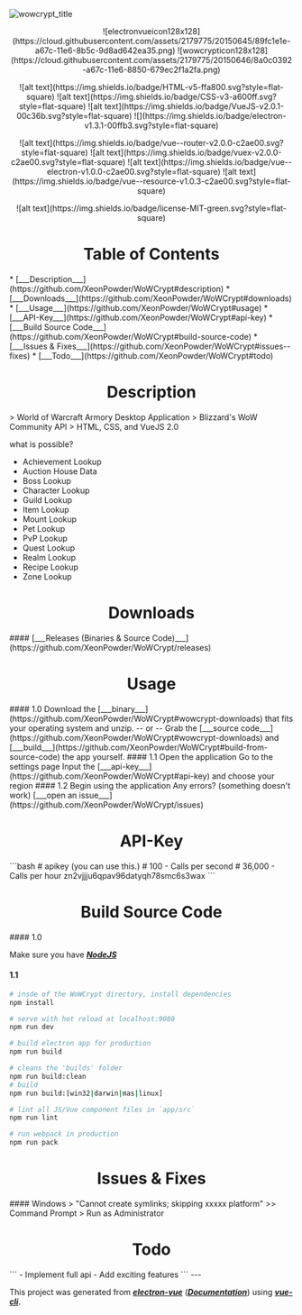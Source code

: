 ![wowcrypt_title](https://cloud.githubusercontent.com/assets/2179775/20149679/fea22326-a677-11e6-98e2-53823da7759c.png)
<p align="center">
![electronvueicon128x128](https://cloud.githubusercontent.com/assets/2179775/20150645/89fc1e1e-a67c-11e6-8b5c-9d8ad642ea35.png)
![wowcrypticon128x128](https://cloud.githubusercontent.com/assets/2179775/20150646/8a0c0392-a67c-11e6-8850-679ec2f1a2fa.png)
<p>
<p align="center">
![alt text](https://img.shields.io/badge/HTML-v5-ffa800.svg?style=flat-square)
![alt text](https://img.shields.io/badge/CSS-v3-a600ff.svg?style=flat-square)
![alt text](https://img.shields.io/badge/VueJS-v2.0.1-00c36b.svg?style=flat-square)
![](https://img.shields.io/badge/electron-v1.3.1-00ffb3.svg?style=flat-square)
<p>

<p align="center">
![alt text](https://img.shields.io/badge/vue--router-v2.0.0-c2ae00.svg?style=flat-square)
![alt text](https://img.shields.io/badge/vuex-v2.0.0-c2ae00.svg?style=flat-square)
![alt text](https://img.shields.io/badge/vue--electron-v1.0.0-c2ae00.svg?style=flat-square)
![alt text](https://img.shields.io/badge/vue--resource-v1.0.3-c2ae00.svg?style=flat-square)
<p>
<p align="center">
![alt text](https://img.shields.io/badge/license-MIT-green.svg?style=flat-square)
<p>

<h1 align="center">Table of Contents</h1>
* [___Description___](https://github.com/XeonPowder/WoWCrypt#description)
* [___Downloads___](https://github.com/XeonPowder/WoWCrypt#downloads)
* [___Usage___](https://github.com/XeonPowder/WoWCrypt#usage)
* [___API-Key___](https://github.com/XeonPowder/WoWCrypt#api-key)
* [___Build Source Code___](https://github.com/XeonPowder/WoWCrypt#build-source-code)
* [___Issues & Fixes___](https://github.com/XeonPowder/WoWCrypt#issues--fixes)
* [___Todo___](https://github.com/XeonPowder/WoWCrypt#todo)


<h1 align="center">Description</h1>
> World of Warcraft Armory Desktop Application  
> Blizzard's WoW Community API  
> HTML, CSS, and VueJS 2.0

what is possible?

<ul>
  <li>Achievement Lookup</li>
  <li>Auction House Data</li>
  <li>Boss Lookup</li>
  <li>Character Lookup</li>
  <li>Guild Lookup</li>
  <li>Item Lookup</li>
  <li>Mount Lookup</li>
  <li>Pet Lookup</li>
  <li>PvP Lookup</li>
  <li>Quest Lookup</li>
  <li>Realm Lookup</li>
  <li>Recipe Lookup</li>
  <li>Zone Lookup</li>
</ul>

<h1 align="center">Downloads</h1>
#### [___Releases (Binaries & Source Code)___](https://github.com/XeonPowder/WoWCrypt/releases)


<h1 align="center">Usage</h1>
#### 1.0
Download the [___binary___](https://github.com/XeonPowder/WoWCrypt#wowcrypt-downloads) that fits your operating system and unzip.  
-- or --  
Grab the [___source code___](https://github.com/XeonPowder/WoWCrypt#wowcrypt-downloads) and [___build___](https://github.com/XeonPowder/WoWCrypt#build-from-source-code) the app yourself.
#### 1.1
Open the application  
Go to the settings page  
Input the [___api-key___](https://github.com/XeonPowder/WoWCrypt#api-key) and choose your region
#### 1.2
Begin using the application
Any errors? (something doesn't work) [___open an issue___](https://github.com/XeonPowder/WoWCrypt/issues)

<h1 align="center">API-Key</h1>
```bash
# apikey (you can use this.)
# 100 - Calls per second
# 36,000 - Calls per hour
zn2vjjju6qpav96datyqh78smc6s3wax
```

<h1 align="center">Build Source Code</h1>
#### 1.0

Make sure you have
[___NodeJS___](https://nodejs.org/en/)
#### 1.1
``` bash
# insde of the WoWCrypt directory, install dependencies
npm install
```
``` bash
# serve with hot reload at localhost:9080
npm run dev
```
``` bash
# build electron app for production
npm run build
```
``` bash
# cleans the 'builds' folder
npm run build:clean
# build
npm run build:[win32|darwin|mas|linux]
```
``` bash
# lint all JS/Vue component files in `app/src`
npm run lint
```
``` bash
# run webpack in production
npm run pack
```
<h1 align="center">Issues & Fixes</h1>
#### Windows
> "Cannot create symlinks; skipping xxxxx platform"
>> Command Prompt > Run as Administrator

<h1 align="center">Todo</h1>
```
- Implement full api
- Add exciting features
```
---

This project was generated from [___electron-vue___](https://github.com/SimulatedGREG/electron-vue) ([___Documentation___](https://simulatedgreg.gitbooks.io/electron-vue/content/index.html)) using [___vue-cli___](https://github.com/vuejs/vue-cli).  
